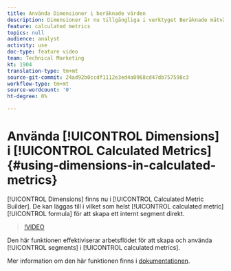 ```yaml
---
title: Använda Dimensioner i beräknade värden
description: Dimensioner är nu tillgängliga i verktyget Beräknade mätvärden. De kan läggas till i alla beräknade mätformler för att skapa ett internt segment direkt.
feature: calculated metrics
topics: null
audience: analyst
activity: use
doc-type: feature video
team: Technical Marketing
kt: 1904
translation-type: tm+mt
source-git-commit: 24ad92b0ccdf1112e3ed4a0968cd47db757598c3
workflow-type: tm+mt
source-wordcount: '0'
ht-degree: 0%

---
```



# Använda [!UICONTROL Dimensions] i [!UICONTROL Calculated Metrics] {#using-dimensions-in-calculated-metrics}

[!UICONTROL Dimensions] finns nu i [!UICONTROL Calculated Metric Builder]. De kan läggas till i vilket som helst [!UICONTROL calculated metric] [!UICONTROL formula] för att skapa ett internt segment direkt.

>[!VIDEO](https://video.tv.adobe.com/v/23723/?quality=12)

Den här funktionen effektiviserar arbetsflödet för att skapa och använda [!UICONTROL segments] i [!UICONTROL calculated metrics].

Mer information om den här funktionen finns i [dokumentationen](https://marketing.adobe.com/resources/help/en_US/analytics/calcmetrics/cm_build_metrics.html).
